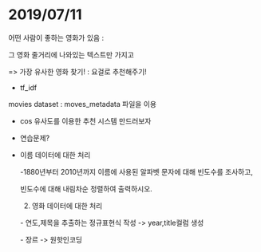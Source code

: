 # 2019/07/11

어떤 사람이 좋하는 영화가 있음 : 

그 영화 줄거리에 나와있는 텍스트만 가지고

=> 가장 유사한 영화 찾기! : 요걸로 추천해주기!



- tf_idf



movies dataset : moves_metadata 파일을 이용

- cos 유사도를 이용한 추천 시스템 만드러보자



- 연습문제?

- 이름 데이터에 대한 처리

  -1880년부터 2010년까지 이름에 사용된 알파벳 문자에 대해 빈도수를 조사하고,

  빈도수에 대해 내림차순 정렬하여 출력하시오.

  2. 영화 데이터에 대한 처리

  \- 연도,제목을 추출하는 정규표현식 작성 -> year,title컬럼 생성

  \- 장르 -> 원핫인코딩